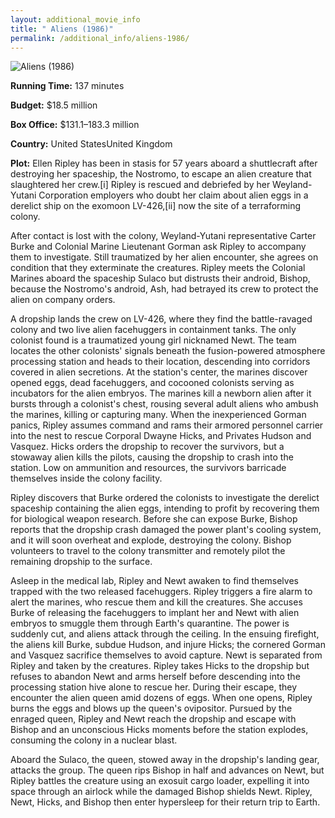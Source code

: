 ```yaml
---
layout: additional_movie_info
title: " Aliens (1986)"
permalink: /additional_info/aliens-1986/
---
```


![ Aliens (1986)](https://upload.wikimedia.org/wikipedia/en/f/fb/Aliens_poster.jpg)

**Running Time:** 137 minutes

**Budget:** $18.5 million

**Box Office:** $131.1–183.3 million

**Country:** United StatesUnited Kingdom

**Plot:** Ellen Ripley has been in stasis for 57 years aboard a shuttlecraft after destroying her spaceship, the Nostromo, to escape an alien creature that slaughtered her crew.[i] Ripley is rescued and debriefed by her Weyland-Yutani Corporation employers who doubt her claim about alien eggs in a derelict ship on the exomoon LV-426,[ii] now the site of a terraforming colony.

After contact is lost with the colony, Weyland-Yutani representative Carter Burke and Colonial Marine Lieutenant Gorman ask Ripley to accompany them to investigate. Still traumatized by her alien encounter, she agrees on condition that they exterminate the creatures. Ripley meets the Colonial Marines aboard the spaceship Sulaco but distrusts their android, Bishop, because the Nostromo's android, Ash, had betrayed its crew to protect the alien on company orders.

A dropship lands the crew on LV-426, where they find the battle-ravaged colony and two live alien facehuggers in containment tanks. The only colonist found is a traumatized young girl nicknamed Newt. The team locates the other colonists' signals beneath the fusion-powered atmosphere processing station and heads to their location, descending into corridors covered in alien secretions. At the station's center, the marines discover opened eggs, dead facehuggers, and cocooned colonists serving as incubators for the alien embryos. The marines kill a newborn alien after it bursts through a colonist's chest, rousing several adult aliens who ambush the marines, killing or capturing many. When the inexperienced Gorman panics, Ripley assumes command and rams their armored personnel carrier into the nest to rescue Corporal Dwayne Hicks, and Privates Hudson and Vasquez. Hicks orders the dropship to recover the survivors, but a stowaway alien kills the pilots, causing the dropship to crash into the station. Low on ammunition and resources, the survivors barricade themselves inside the colony facility.

Ripley discovers that Burke ordered the colonists to investigate the derelict spaceship containing the alien eggs, intending to profit by recovering them for biological weapon research. Before she can expose Burke, Bishop reports that the dropship crash damaged the power plant's cooling system, and it will soon overheat and explode, destroying the colony. Bishop volunteers to travel to the colony transmitter and remotely pilot the remaining dropship to the surface.

Asleep in the medical lab, Ripley and Newt awaken to find themselves trapped with the two released facehuggers. Ripley triggers a fire alarm to alert the marines, who rescue them and kill the creatures. She accuses Burke of releasing the facehuggers to implant her and Newt with alien embryos to smuggle them through Earth's quarantine. The power is suddenly cut, and aliens attack through the ceiling. In the ensuing firefight, the aliens kill Burke, subdue Hudson, and injure Hicks; the cornered Gorman and Vasquez sacrifice themselves to avoid capture. Newt is separated from Ripley and taken by the creatures. Ripley takes Hicks to the dropship but refuses to abandon Newt and arms herself before descending into the processing station hive alone to rescue her. During their escape, they encounter the alien queen amid dozens of eggs. When one opens, Ripley burns the eggs and blows up the queen's ovipositor. Pursued by the enraged queen, Ripley and Newt reach the dropship and escape with Bishop and an unconscious Hicks moments before the station explodes, consuming the colony in a nuclear blast.

Aboard the Sulaco, the queen, stowed away in the dropship's landing gear, attacks the group. The queen rips Bishop in half and advances on Newt, but Ripley battles the creature using an exosuit cargo loader, expelling it into space through an airlock while the damaged Bishop shields Newt. Ripley, Newt, Hicks, and Bishop then enter hypersleep for their return trip to Earth.